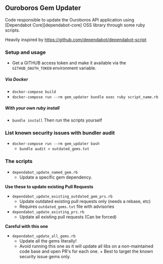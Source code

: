 ## Ouroboros Gem Updater
Code responsible to update the Ouroboros API application using [Dependabot Core][dependabot-core] OSS library through some ruby scripts.

Heavily inspired by https://github.com/dependabot/dependabot-script

### Setup and usage

* Get a GITHUB access token and make it available via the `GITHUB_OAUTH_TOKEN` environment variable.

##### Via Docker
* `docker-compose build`
* `docker-compose run --rm gem_updater bundle exec ruby script_name.rb`

##### With your own ruby install
* `bundle install` Then run the scripts yourself

### List known security issues with bundler audit
* `docker-compose run --rm gem_updater bash`
    + `bundle audit > outdated_gems.txt`

### The scripts

* `dependabot_update_named_gem.rb`
    + Update a specific gem dependency.

**Use these to update existing Pull Requests**
* `dependabot_update_existing_outdated_gem_prs.rb`
    + Update outdated existing pull requests only (needs a rebase, etc)
    + Requires `outdated_gems.txt` file with advisories
* `dependabot_update_existing_prs.rb`
    + Update all existing pull requests (Can be forced)

**Careful with this one**
* `dependabot_update_all_gems.rb`
    + Update all the gems literally!
    + Avoid running this one as it will update all libs on a non-maintained code base and open PR's for each one. + Best to target the known security issue gems only.
